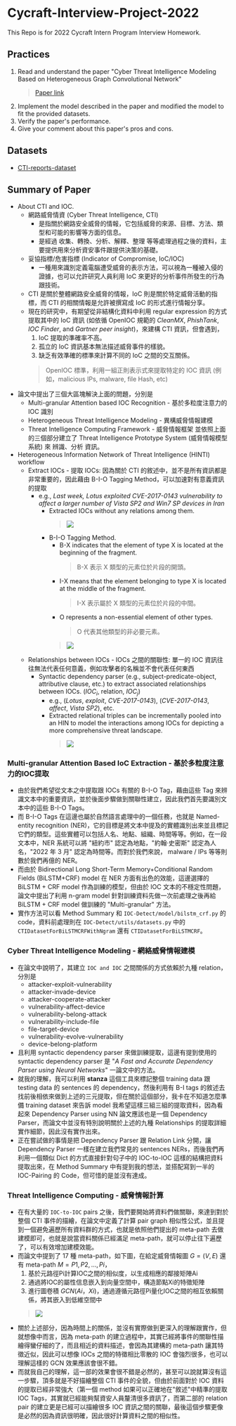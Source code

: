 # Cycraft-Interview-Project-2022
This Repo is for 2022 Cycraft Intern Program Interview Homework.

## Practices
1. Read and understand the paper "Cyber Threat Intelligence Modeling Based on Heterogeneous Graph Convolutional Network"
    > [Paper link](https://www.usenix.org/conference/raid2020/presentation/zhao)
2. Implement the model described in the paper and modified the model to fit the provided datasets.
3. Verify the paper's performance.
4. Give your comment about this paper's pros and cons.

## Datasets
* [CTI-reports-dataset](https://github.com/nlpai-lab/CTI-reports-dataset)

## Summary of Paper
* About CTI and IOC.
    * 網路威脅情資 (Cyber Threat Intelligence, CTI) 
        * 是指關於網路安全威脅的情報，它包括威脅的來源、目標、方法、類型和可能的影響等方面的信息。
        * 是經過 收集、轉換、分析、解釋、整理 等等處理過程之後的資料，主要提供用來分析資安事件跟提供決策的基礎。
    * 妥協指標/危害指標 (Indicator of Compromise, IoC/IOC)
        * 一種用來識別定義電腦遭受威脅的表示方法，可以視為一種被入侵的證據，也可以允許研究人員利用 IoC 來更好的分析事件所發生的行為跟技術。
    * CTI 是關於整體網路安全威脅的情報，IoC 則是關於特定威脅活動的指標，而 CTI 的相關情報是允許被撰寫成 IoC 的形式進行情報分享。
    * 現在的研究中，有期望從非結構化資料中利用 regular expression 的方式提取其中的 IoC 資訊 (如依循 OpenIOC 規範的 *CleanMX*, *PhishTank*, *IOC Finder*, and *Gartner peer insight*)，來建構 CTI 資訊，但會遇到，
        1. IoC 提取的準確率不高。
        2. 孤立的 IoC 資訊基本無法描述威脅事件的樣貌。
        3. 缺乏有效準確的標準來計算不同的 IoC 之間的交互關係。
        > OpenIOC 標準，利用一組正則表示式來提取特定的 IOC 資訊 (例如，malicious IPs, malware, file Hash, etc)
* 論文中提出了三個大區塊解決上面的問題，分別是
    * Multi-granular Attention based IOC Recognition - 基於多粒度注意力的 IOC 識別
    * Heterogeneous Threat Intelligence Modeling -  異構威脅情報建模
    * Threat Intelligence Computing Framework - 威脅情報框架
    並依照上面的三個部分建立了 Threat Intelligence Prototype System (威脅情報模型系統) 來 辨識、分析 資訊。
* Heterogeneous Information Network of Threat Intelligence (HINTI) workflow
    * Extract IOCs - 提取 IOCs: 因為關於 CTI 的敘述中，並不是所有資訊都是非常重要的，因此藉由 B-I-O Tagging Method，可以加速對有意義資訊的提取
        * e.g., *Last week, Lotus exploited CVE-2017-0143 vulnerability to affect a larger number of Vista SP2 and Win7 SP devices in Iran*
            * Extracted IOCs without any relations among them.
                > ![](https://i.imgur.com/EfuDKy1.png)
            * B-I-O Tagging Method.
                * B-X indicates that the element of type X is located at the beginning of the fragment.
                    > B-X 表示 X 類型的元素位於片段的開頭。
                * I-X means that the element belonging to type X is located at the middle of the fragment.
                    > I-X 表示屬於 X 類型的元素位於片段的中間。
                * O represents a non-essential element of other types.
                    > O 代表其他類型的非必要元素。
                > ![](https://i.imgur.com/LsHmZcJ.png)
    * Relationships between IOCs - IOCs 之間的關聯性: 單一的 IOC 資訊往往無法代表任何意義，例如攻擊者的名稱並不會代表任何東西
        * Syntactic dependency parser (e.g., subject-predicate-object, attributive clause, etc.) to extract associated relationships between IOCs. ($IOC_i$, relation, $IOC_j$)
            * e.g., (*Lotus*, *exploit*, *CVE-2017-0143*), (*CVE-2017-0143*, *affect*, *Vista SP2*), etc.
            * Extracted relational triples can be  incrementally pooled into an HIN to model the interactions among IOCs for depicting a more comprehensive threat landscape.
                > ![](https://i.imgur.com/a29Z1nD.png)

### Multi-granular Attention Based IoC Extraction - 基於多粒度注意力的IOC提取
* 由於我們希望從文本之中提取跟 IOCs 有關的 B-I-O Tag，藉由這些 Tag 來辨識文本中的重要資訊，並於後面步驟做到關聯性建立，因此我們首先要識別文本中的這些 B-I-O Tags。
* 而 B-I-O Tags 在這邊也屬於自然語言處理中的一個任務，也就是 Named-entity recognition (NER)，它的目標是將文本中提及的實體識別出來並且標記它們的類型。這些實體可以包括人名、地點、組織、時間等等。例如，在一段文本中，NER 系統可以將 "紐約市" 認定為地點，"約翰·史密斯" 認定為人名，"2022 年 3 月" 認定為時間等。而對於我們來說， malware / IPs 等等則數於我們再億的 NER。
* 而由於 Bidirectional Long Short-Term Memory+Conditional Random Fields (BiLSTM+CRF) model 在 NER 方面有出色的效能，這邊選擇的 BiLSTM + CRF model 作為訓練的模型，但由於 IOC 文本的不穩定性問題，論文中提出了利用 n-gram model 針對訓練資料先做一次前處理之後再給 BiLSTM + CRF model 做訓練的 "Multi-granular" 方法。
* 實作方法可以看 Method Summary 和 `IOC-Detect/model/bilstm_crf.py` 的 code，資料前處理則在 `IOC-Detect/utils/datasets.py` 中的 `CTIDatasetForBiLSTMCRFWithNgram` 還有 `CTIDatasetForBiLSTMCRF`。

### Cyber Threat Intelligence Modeling - 網絡威脅情報建模
* 在論文中說明了，其建立 `IOC and IOC` 之間關係的方式依賴於九種 relation，分別是
    * attacker-exploit-vulnerability
    * attacker-invade-device
    * attacker-cooperate-attacker
    * vulnerability-affect-device
    * vulnerability-belong-attack
    * vulnerability-include-file
    * file-target-device
    * vulnerability-evolve-vulnerability
    * device-belong-platform
* 且利用 syntactic dependency parser 來做訓練提取，這邊有提到使用的 syntactic dependency parser 是 "*A Fast and Accurate Dependency Parser using Neural Networks*" 一論文中的方法。
* 就我的理解，我可以利用 **stanza** 這個工具來標記整個 training data 跟 testing data 的 sentences 的 dependency，然後利用有 B-I tags 的敘述去找前後相依來做到上述的三元提取，但在關於這個部分，我卡在不知道怎麼準備 training dataset 來告訴 model 我希望這樣三組三組的提取資料，因為看起來 Dependency Parser using NN 論文應該也是一個 Dependency Parser，而論文中並沒有特別說明關於上述的九種 Relationships 的提取詳細實作細節，因此沒有實作出來。
* 正在嘗試做的事情是把 Dependency Parser 跟 Relation Link 分開，讓 Dependency Parser 一樣在建立我們常見的 sentences NERs，而後我們再利用一個類似 Dict 的方式直接針對句子中的 IOC-to-IOC 這樣的結構把資料提取出來，在 Method Summary 中有提到我的想法，並搭配寫到一半的 IOC-Pairing 的 Code，但可惜的是並沒有達成。

### Threat Intelligence Computing - 威脅情報計算
* 在有大量的 `IOC-to-IOC` pairs 之後，我們要開始將資料們做關聯，來達到對於整個 CTI 事件的描繪，在論文中定義了計算 pair graph 相似性公式，並且提到一個避免遍歷所有資料群的方式，也就是依照他們提出的 meta-path 去做建模即可，也就是說當資料關係已經滿足 meta-path，就可以停止往下遍歷了，可以有效增加建模效能。
* 而論文中提到了 17 種 meta-path，如下圖，在給定威脅情報圖 $G=(V, E)$ 還有 meta-path $M={P1, P2, ..., Pi}$，
    1. 基於元路徑Pi計算IOC之間的相似度，以生成相應的鄰接矩陣Ai
    2. 通過將IOC的屬性信息嵌入到向量空間中，構造節點Xi的特徵矩陣
    3. 進行圖卷積 $GCN(Ai，Xi)$，通過遵循元路徑Pi量化IOC之間的相互依賴關係，將其嵌入到低維空間中
    > ![](https://i.imgur.com/dZ4T5r0.png)
* 關於上述部分，因為時間上的關係，並沒有實際做到更深入的理解跟實作，但就想像中而言，因為 meta-path 的建立過程中，其實已經將事件的關聯性描繪得蠻仔細的了，而且相近的資料描述，會因為其建構的 meta-path 讓其特徵近似，因此可以想像 IOCs 之間的特徵相比零散的 IOC 會強烈很多，也可以理解這樣的 GCN 效果應該會很不錯。
* 而就我自己的理解，這一部的效果會很不錯是必然的，甚至可以說就算沒有這一步驟，頂多就是不好描繪整個 CTI 事件的全貌，但由於前面對於 IOC 資料的提取已經非常強大（第一個 method 如果可以正確地在"敘述"中精準的提取 IOC Tags，其實就已經能夠幫資安人員釐清很多資訊了，而第二部的 relation pair 的建立更是已經可以描繪很多 IOC 資訊之間的關聯，最後這個步驟更像是必然的因為資訊很明確，因此很好計算資料之間的相似性。
